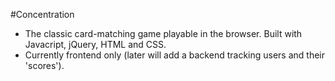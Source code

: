 #Concentration

- The classic card-matching game playable in the browser.  Built with Javacript, jQuery, HTML and CSS.
- Currently frontend only (later will add a backend tracking users and their 'scores').